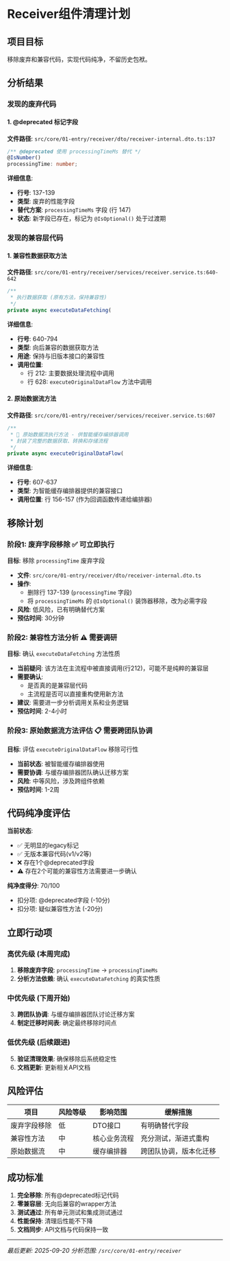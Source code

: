 # Receiver组件清理计划

## 项目目标
移除废弃和兼容代码，实现代码纯净，不留历史包袱。

## 分析结果

### 发现的废弃代码

#### 1. @deprecated 标记字段

**文件路径**: `src/core/01-entry/receiver/dto/receiver-internal.dto.ts:137`
```typescript
/** @deprecated 使用 processingTimeMs 替代 */
@IsNumber()
processingTime: number;
```

**详细信息**:
- **行号**: 137-139
- **类型**: 废弃的性能字段
- **替代方案**: `processingTimeMs` 字段 (行 147)
- **状态**: 新字段已存在，标记为 `@IsOptional()` 处于过渡期

### 发现的兼容层代码

#### 1. 兼容性数据获取方法

**文件路径**: `src/core/01-entry/receiver/services/receiver.service.ts:640-642`
```typescript
/**
 * 执行数据获取 (原有方法，保持兼容性)
 */
private async executeDataFetching(
```

**详细信息**:
- **行号**: 640-794
- **类型**: 向后兼容的数据获取方法
- **用途**: 保持与旧版本接口的兼容性
- **调用位置**:
  - 行 212: 主要数据处理流程中调用
  - 行 628: `executeOriginalDataFlow` 方法中调用

#### 2. 原始数据流方法

**文件路径**: `src/core/01-entry/receiver/services/receiver.service.ts:607`
```typescript
/**
 * 🔑 原始数据流执行方法 - 供智能缓存编排器调用
 * 封装了完整的数据获取、转换和存储流程
 */
private async executeOriginalDataFlow(
```

**详细信息**:
- **行号**: 607-637
- **类型**: 为智能缓存编排器提供的兼容接口
- **调用位置**: 行 156-157 (作为回调函数传递给编排器)

## 移除计划

### 阶段1: 废弃字段移除 ✅ 可立即执行
**目标**: 移除 `processingTime` 废弃字段
- **文件**: `src/core/01-entry/receiver/dto/receiver-internal.dto.ts`
- **操作**:
  - 删除行 137-139 (`processingTime` 字段)
  - 将 `processingTimeMs` 的 `@IsOptional()` 装饰器移除，改为必需字段
- **风险**: 低风险，已有明确替代方案
- **预估时间**: 30分钟

### 阶段2: 兼容性方法分析 ⚠️ 需要调研
**目标**: 确认 `executeDataFetching` 方法性质
- **当前疑问**: 该方法在主流程中被直接调用(行212)，可能不是纯粹的兼容层
- **需要确认**:
  - 是否真的是兼容层代码
  - 主流程是否可以直接重构使用新方法
- **建议**: 需要进一步分析调用关系和业务逻辑
- **预估时间**: 2-4小时

### 阶段3: 原始数据流方法评估 📋 需要跨团队协调
**目标**: 评估 `executeOriginalDataFlow` 移除可行性
- **当前状态**: 被智能缓存编排器使用
- **需要协调**: 与缓存编排器团队确认迁移方案
- **风险**: 中等风险，涉及跨组件依赖
- **预估时间**: 1-2周

## 代码纯净度评估

**当前状态**:
- ✅ 无明显的legacy标记
- ✅ 无版本兼容代码(v1/v2等)
- ❌ 存在1个@deprecated字段
- ⚠️ 存在2个可能的兼容性方法需要进一步确认

**纯净度得分**: 70/100
- 扣分项: @deprecated字段 (-10分)
- 扣分项: 疑似兼容性方法 (-20分)

## 立即行动项

### 高优先级 (本周完成)
1. **移除废弃字段**: `processingTime` → `processingTimeMs`
2. **分析方法依赖**: 确认 `executeDataFetching` 的真实性质

### 中优先级 (下周开始)
3. **跨团队协调**: 与缓存编排器团队讨论迁移方案
4. **制定迁移时间表**: 确定最终移除时间点

### 低优先级 (后续跟进)
5. **验证清理效果**: 确保移除后系统稳定性
6. **文档更新**: 更新相关API文档

## 风险评估

| 项目 | 风险等级 | 影响范围 | 缓解措施 |
|------|----------|----------|----------|
| 废弃字段移除 | 低 | DTO接口 | 有明确替代字段 |
| 兼容性方法 | 中 | 核心业务流程 | 充分测试，渐进式重构 |
| 原始数据流 | 中 | 缓存编排器 | 跨团队协调，版本化迁移 |

## 成功标准

1. **完全移除**: 所有@deprecated标记代码
2. **零兼容层**: 无向后兼容的wrapper方法
3. **测试通过**: 所有单元测试和集成测试通过
4. **性能保持**: 清理后性能不下降
5. **文档同步**: API文档与代码保持一致

---
*最后更新: 2025-09-20*
*分析范围: `/src/core/01-entry/receiver`*